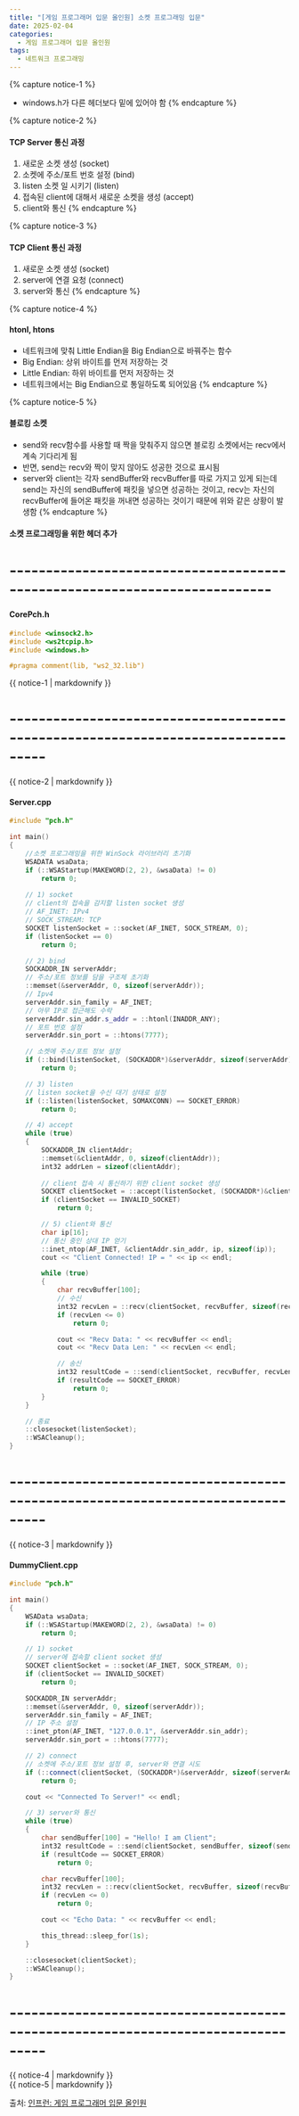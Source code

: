 ```yaml
---
title: "[게임 프로그래머 입문 올인원] 소켓 프로그래밍 입문"
date: 2025-02-04
categories:
  - 게임 프로그래머 입문 올인원
tags:
  - 네트워크 프로그래밍
---
```




{% capture notice-1 %}
* windows.h가 다른 헤더보다 밑에 있어야 함
{% endcapture %}

{% capture notice-2 %}
#### TCP Server 통신 과정

1. 새로운 소켓 생성 (socket)
2. 소켓에 주소/포트 번호 설정 (bind)
3. listen 소켓 일 시키기 (listen)
4. 접속된 client에 대해서 새로운 소켓을 생성 (accept)
5. client와 통신
{% endcapture %}

{% capture notice-3 %}
#### TCP Client 통신 과정

1. 새로운 소켓 생성 (socket)
2. server에 연결 요청 (connect)
3. server와 통신
{% endcapture %}

{% capture notice-4 %}
#### htonl, htons

* 네트워크에 맞춰 Little Endian을 Big Endian으로 바꿔주는 함수
* Big Endian: 상위 바이트를 먼저 저장하는 것
* Little Endian: 하위 바이트를 먼저 저장하는 것
* 네트워크에서는 Big Endian으로 통일하도록 되어있음
{% endcapture %}

{% capture notice-5 %}
#### 블로킹 소켓

* send와 recv함수를 사용할 때 짝을 맞춰주지 않으면 블로킹 소켓에서는 recv에서 계속 기다리게 됨
* 반면, send는 recv와 짝이 맞지 않아도 성공한 것으로 표시됨
* server와 client는 각자 sendBuffer와 recvBuffer를 따로 가지고 있게 되는데 send는 자신의 sendBuffer에 패킷을 넣으면 성공하는 것이고, recv는 자신의 recvBuffer에 들어온 패킷을 꺼내면 성공하는 것이기 때문에 위와 같은 상황이 발생함
{% endcapture %}



#### 소켓 프로그래밍을 위한 헤더 추가
# --------------------------------------------------------------------------
#### CorePch.h
```cpp
#include <winsock2.h>
#include <ws2tcpip.h>
#include <windows.h>

#pragma comment(lib, "ws2_32.lib")
```

<div class="notice">
  {{ notice-1 | markdownify }}
</div>

# ---------------------------------------------------------------------------------
<div class="notice">
  {{ notice-2 | markdownify }}
</div>

#### Server.cpp
```cpp
#include "pch.h"

int main()
{
	//소켓 프로그래밍을 위한 WinSock 라이브러리 초기화 
	WSADATA wsaData;
	if (::WSAStartup(MAKEWORD(2, 2), &wsaData) != 0)
		return 0;
	
	// 1) socket
	// client의 접속을 감지할 listen socket 생성
	// AF_INET: IPv4
	// SOCK_STREAM: TCP
	SOCKET listenSocket = ::socket(AF_INET, SOCK_STREAM, 0);
	if (listenSocket == 0)
		return 0;

	// 2) bind
	SOCKADDR_IN serverAddr;
	// 주소/포트 정보를 담을 구조체 초기화
	::memset(&serverAddr, 0, sizeof(serverAddr));
	// Ipv4
	serverAddr.sin_family = AF_INET;
	// 아무 IP로 접근해도 수락
	serverAddr.sin_addr.s_addr = ::htonl(INADDR_ANY);
	// 포트 번호 설정
	serverAddr.sin_port = ::htons(7777);

	// 소켓에 주소/포트 정보 설정
	if (::bind(listenSocket, (SOCKADDR*)&serverAddr, sizeof(serverAddr)) == SOCKET_ERROR)
		return 0;

	// 3) listen
	// listen socket을 수신 대기 상태로 설정
	if (::listen(listenSocket, SOMAXCONN) == SOCKET_ERROR)
		return 0;

	// 4) accept
	while (true)
	{
		SOCKADDR_IN clientAddr;
		::memset(&clientAddr, 0, sizeof(clientAddr));
		int32 addrLen = sizeof(clientAddr);
		
		// client 접속 시 통신하기 위한 client socket 생성
		SOCKET clientSocket = ::accept(listenSocket, (SOCKADDR*)&clientAddr, &addrLen);
		if (clientSocket == INVALID_SOCKET)
			return 0;

		// 5) client와 통신
		char ip[16];
		// 통신 중인 상대 IP 얻기
		::inet_ntop(AF_INET, &clientAddr.sin_addr, ip, sizeof(ip));
		cout << "Client Connected! IP = " << ip << endl;

		while (true)
		{
			char recvBuffer[100];
			// 수신
			int32 recvLen = ::recv(clientSocket, recvBuffer, sizeof(recvBuffer), 0);
			if (recvLen <= 0)
				return 0;

			cout << "Recv Data: " << recvBuffer << endl;
			cout << "Recv Data Len: " << recvLen << endl;

			// 송신
			int32 resultCode = ::send(clientSocket, recvBuffer, recvLen, 0);
			if (resultCode == SOCKET_ERROR)
				return 0;
		}
	}

	// 종료
	::closesocket(listenSocket);
	::WSACleanup();
}
```
# ---------------------------------------------------------------------------------
<div class="notice">
  {{ notice-3 | markdownify }}
</div>

#### DummyClient.cpp
```cpp
#include "pch.h"

int main()
{
	WSAData wsaData;
	if (::WSAStartup(MAKEWORD(2, 2), &wsaData) != 0)
		return 0;

	// 1) socket
	// server에 접속할 client socket 생성
	SOCKET clientSocket = ::socket(AF_INET, SOCK_STREAM, 0);
	if (clientSocket == INVALID_SOCKET)
		return 0;

	SOCKADDR_IN serverAddr;
	::memset(&serverAddr, 0, sizeof(serverAddr));
	serverAddr.sin_family = AF_INET;
	// IP 주소 설정
	::inet_pton(AF_INET, "127.0.0.1", &serverAddr.sin_addr);
	serverAddr.sin_port = ::htons(7777);

	// 2) connect
	// 소켓에 주소/포트 정보 설정 후, server와 연결 시도
	if (::connect(clientSocket, (SOCKADDR*)&serverAddr, sizeof(serverAddr)) == SOCKET_ERROR)
		return 0;

	cout << "Connected To Server!" << endl;

	// 3) server와 통신
	while (true)
	{
		char sendBuffer[100] = "Hello! I am Client";
		int32 resultCode = ::send(clientSocket, sendBuffer, sizeof(sendBuffer), 0);
		if (resultCode == SOCKET_ERROR)
			return 0;

		char recvBuffer[100];
		int32 recvLen = ::recv(clientSocket, recvBuffer, sizeof(recvBuffer), 0);
		if (recvLen <= 0)
			return 0;

		cout << "Echo Data: " << recvBuffer << endl;

		this_thread::sleep_for(1s);
	}

	::closesocket(clientSocket);
	::WSACleanup();
}
```
# ---------------------------------------------------------------------------------
<div class="notice">
  {{ notice-4 | markdownify }}
</div>

<div class="notice">
  {{ notice-5 | markdownify }}
</div>

출처: [인프런: 게임 프로그래머 입문 올인원][source]

[source]: https://www.inflearn.com/course/%EA%B2%8C%EC%9E%84-%ED%94%84%EB%A1%9C%EA%B7%B8%EB%9E%98%EB%A8%B8-%EC%9E%85%EB%AC%B8-%EC%98%AC%EC%9D%B8%EC%9B%90-rookiss/dashboard
